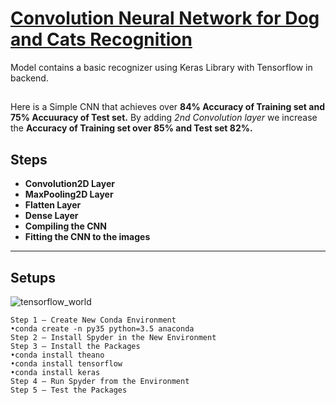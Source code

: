 # [Convolution Neural Network for Dog and Cats Recognition](https://github.com/sam2702/Convolution-Neural-Network-Model)
Model contains a basic recognizer using Keras Library with Tensorflow in backend.
##
Here is a Simple CNN that achieves over **84% Accuracy of Training set and 75% Accuuracy of Test set.**
By adding _2nd Convolution layer_ we increase the **Accuracy of Training set over 85% and Test set 82%.**
## Steps

- **Convolution2D Layer**
- **MaxPooling2D Layer**
- **Flatten Layer**
- **Dense Layer**
- **Compiling the CNN**
- **Fitting the CNN to the images**
***
## Setups
![tensorflow_world](https://user-images.githubusercontent.com/29937202/46917329-7444ec80-cfe3-11e8-8e09-e213540f3c54.gif)

```
Step 1 — Create New Conda Environment
•conda create -n py35 python=3.5 anaconda
Step 2 — Install Spyder in the New Environment
Step 3 — Install the Packages
•conda install theano
•conda install tensorflow
•conda install keras
Step 4 — Run Spyder from the Environment
Step 5 — Test the Packages
```

